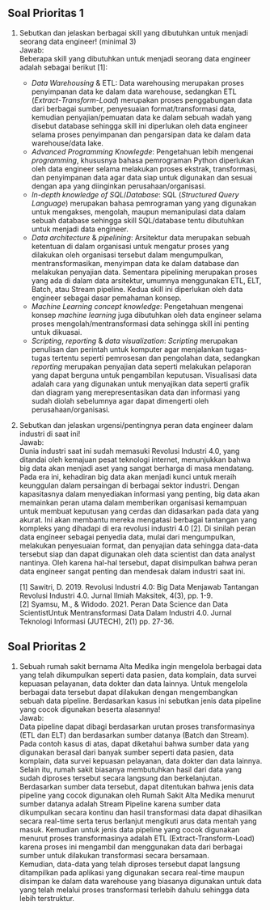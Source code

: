 ## Soal Prioritas 1

1. Sebutkan dan jelaskan berbagai skill yang dibutuhkan untuk menjadi seorang data engineer! (minimal 3)\
   Jawab:
   \
   Beberapa skill yang dibutuhkan untuk menjadi seorang data engineer adalah sebagai berikut [1]:
   - *Data Warehousing* & ETL: Data warehousing merupakan proses penyimpanan data ke dalam data warehouse, sedangkan ETL (*Extract*-*Transform*-*Load*) merupakan proses penggabungan data dari berbagai sumber, penyesuaian format/transformasi data, kemudian penyajian/pemuatan data ke dalam sebuah wadah yang disebut database sehingga skill ini diperlukan oleh data engineer selama proses penyimpanan dan pengarsipan data ke dalam data warehouse/data lake.
   - *Advanced Programming Knowlegde*: Pengetahuan lebih mengenai *programming*, khususnya bahasa pemrograman Python diperlukan oleh data engineer selama melakukan proses ekstrak, transformasi, dan penyimpanan data agar data siap untuk digunakan dan sesuai dengan apa yang diinginkan perusahaan/organisasi.
   - *In-depth knowledge of SQL*/*Database*: SQL (*Structured Query Language*) merupakan bahasa pemrograman yang yang digunakan untuk mengakses, mengolah, maupun memanipulasi data dalam sebuah database sehingga skill SQL/database tentu dibutuhkan untuk menjadi data engineer.
   - *Data architecture* & *pipelining*: Arsitektur data merupakan sebuah ketentuan di dalam organisasi untuk mengatur proses yang dilakukan oleh organisasi tersebut dalam mengumpulkan, mentransformasikan, menyimpan data ke dalam database dan melakukan penyajian data. Sementara pipelining merupakan proses yang ada di dalam data arsitektur, umumnya menggunakan ETL, ELT, Batch, atau Stream pipeline. Kedua skill ini diperlukan oleh data engineer sebagai dasar pemahaman konsep.
   - *Machine Learning concept knowledge*: Pengetahuan mengenai konsep *machine learning* juga dibutuhkan oleh data engineer selama proses mengolah/mentransformasi data sehingga skill ini penting untuk dikuasai.
   - *Scripting*, *reporting* & *data visualization*: *Scripting* merupakan penulisan dan perintah untuk komputer agar menjalankan tugas-tugas tertentu seperti pemrosesan dan pengolahan data, sedangkan *reporting* merupakan penyajian data  seperti melakukan pelaporan yang dapat berguna untuk pengambilan keputusan. Visualisasi data adalah cara yang digunakan untuk menyajikan data seperti grafik dan diagram yang merepresentasikan data dan informasi yang sudah diolah sebelumnya agar dapat dimengerti oleh perusahaan/organisasi.
   
2. Sebutkan dan jelaskan urgensi/pentingnya peran data engineer dalam industri di saat ini!\
   Jawab:
   \
   Dunia industri saat ini sudah memasuki Revolusi Industri 4.0, yang ditandai oleh kemajuan pesat teknologi internet, menunjukkan bahwa big data akan menjadi aset yang sangat berharga di masa mendatang. Pada era ini, kehadiran big data akan menjadi kunci untuk meraih keunggulan dalam persaingan di berbagai sektor industri. Dengan kapasitasnya dalam menyediakan informasi yang penting, big data akan memainkan peran utama dalam memberikan organisasi kemampuan untuk membuat keputusan yang cerdas dan didasarkan pada data yang akurat. Ini akan membantu mereka mengatasi berbagai tantangan yang kompleks yang dihadapi di era revolusi industri 4.0 [2]. Di sinilah peran data engineer sebagai penyedia data, mulai dari mengumpulkan, melakukan penyesuaian format, dan penyajian data sehingga data-data tersebut siap dan dapat digunakan oleh data scientist dan data analyst nantinya. Oleh karena hal-hal tersebut, dapat disimpulkan bahwa peran data engineer sangat penting dan mendesak dalam industri saat ini.

   [1] Sawitri, D. 2019. Revolusi Industri 4.0: Big Data Menjawab Tantangan Revolusi Industri 4.0. Jurnal Ilmiah Maksitek, 4(3), pp. 1-9.\
   [2] Syamsu, M., & Widodo. 2021. Peran Data Science dan Data ScientistUntuk Mentransformasi Data Dalam Industri 4.0. Jurnal Teknologi Informasi (JUTECH), 2(1) pp. 27-36.
   
   
## Soal Prioritas 2
1. Sebuah rumah sakit bernama Alta Medika ingin mengelola berbagai data yang telah dikumpulkan seperti data pasien, data komplain, data survei kepuasan pelayanan, data dokter dan data lainnya. Untuk mengelola berbagai data tersebut dapat dilakukan dengan mengembangkan sebuah data pipeline. Berdasarkan kasus ini sebutkan jenis data pipeline yang cocok digunakan beserta alasannya!
   \
   Jawab:
   \
   Data pipeline dapat dibagi berdasarkan urutan proses transformasinya (ETL dan ELT) dan berdasarkan sumber datanya (Batch dan Stream). Pada contoh kasus di atas, dapat diketahui bahwa sumber data yang digunakan berasal dari banyak sumber seperti data pasien, data komplain, data survei kepuasan pelayanan, data dokter dan data lainnya. Selain itu, rumah sakit biasanya membutuhkan hasil dari data yang sudah diproses tersebut secara langsung dan berkelanjutan.\
   Berdasarkan sumber data tersebut, dapat ditentukan bahwa jenis data pipeline yang cocok digunakan oleh Rumah Sakit Alta Medika menurut sumber datanya adalah Stream Pipeline karena sumber data dikumpulkan secara kontinu dan hasil transformasi data dapat dihasilkan secara real-time serta terus berlanjut mengikuti arus data mentah yang masuk. Kemudian untuk jenis data pipeline yang cocok digunakan menurut proses transformasinya adalah ETL (Extract-Transform-Load) karena proses ini mengambil dan menggunakan data dari berbagai sumber untuk dilakukan transformasi secara bersamaan.\
   Kemudian, data-data yang telah diproses tersebut dapat langsung ditampilkan pada aplikasi yang digunakan secara real-time maupun disimpan ke dalam data warehouse yang biasanya digunakan untuk data yang telah melalui proses transformasi terlebih dahulu sehingga data lebih terstruktur.